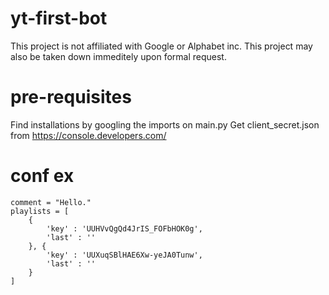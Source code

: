 # yt-first-bot
This project is not affiliated with Google or Alphabet inc.
This project may also be taken down immeditely upon formal request.

# pre-requisites
Find installations by googling the imports on main.py
Get client_secret.json from https://console.developers.com/

# conf ex
```
comment = "Hello."
playlists = [
    {
        'key' : 'UUHVvQgQd4JrIS_FOFbHOK0g',
        'last' : ''
    }, {
        'key' : 'UUXuqSBlHAE6Xw-yeJA0Tunw',
        'last' : ''
    }
]
```